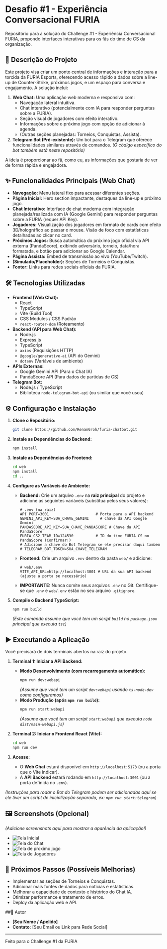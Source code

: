 # Desafio #1 - Experiência Conversacional FURIA

Repositório para a solução do Challenge #1 - Experiência Conversacional FURIA, propondo interfaces interativas para os fãs do time de CS da organização.

## 📝 Descrição do Projeto

Este projeto visa criar um ponto central de informações e interação para a torcida da FURIA Esports, oferecendo acesso rápido a dados sobre a line-up de Counter-Strike, próximos jogos, e um espaço para conversa e engajamento. A solução inclui:

1.  **Web Chat:** Uma aplicação web moderna e responsiva com:
    *   Navegação lateral intuitiva.
    *   Chat interativo (potencialmente com IA para responder perguntas sobre a FURIA).
    *   Seção visual de jogadores com efeito interativo.
    *   Informações sobre o próximo jogo com opção de adicionar à agenda.
    *   (Outras seções planejadas: Torneios, Conquistas, Assista).
2.  **Telegram Bot (Pré-existente):** Um bot para o Telegram que oferece funcionalidades similares através de comandos. _(O código específico do bot também está neste repositório)_

A ideia é proporcionar ao fã, como eu, as informações que gostaria de ver de forma rápida e engajadora.

## ✨ Funcionalidades Principais (Web Chat)

*   **Navegação:** Menu lateral fixo para acessar diferentes seções.
*   **Página Inicial:** Hero section impactante, destaques da line-up e próximo jogo.
*   **Chat Interativo:** Interface de chat moderna com integração planejada/realizada com IA (Google Gemini) para responder perguntas sobre a FURIA (requer API Key).
*   **Jogadores:** Visualização dos jogadores em formato de cards com efeito 3D/holográfico ao passar o mouse. Visão de foco com estatísticas detalhadas ao clicar no card.
*   **Próximos Jogos:** Busca automática do próximo jogo oficial via API externa (PandaScore), exibindo adversário, torneio, data/hora formatada, e botão para adicionar ao Google Calendar.
*   **Página Assista:** Embed de transmissão ao vivo (YouTube/Twitch).
*   **(Simulado/Placeholder):** Seções de Torneios e Conquistas.
*   **Footer:** Links para redes sociais oficiais da FURIA.

## 🛠️ Tecnologias Utilizadas

*   **Frontend (Web Chat):**
    *   React
    *   TypeScript
    *   Vite (Build Tool)
    *   CSS Modules / CSS Padrão
    *   `react-router-dom` (Roteamento)
*   **Backend (API para Web Chat):**
    *   Node.js
    *   Express.js
    *   TypeScript
    *   `axios` (Requisições HTTP)
    *   `@google/generative-ai` (API do Gemini)
    *   `dotenv` (Variáveis de ambiente)
*   **APIs Externas:**
    *   Google Gemini API (Para o Chat IA)
    *   PandaScore API (Para dados de partidas de CS)
*   **Telegram Bot:**
    *   Node.js / TypeScript
    *   Biblioteca `node-telegram-bot-api` (ou similar que você usou)

## ⚙️ Configuração e Instalação

1.  **Clone o Repositório:**
    ```bash
    git clone https://github.com/RenanGroh/furia-chatbot.git
    ```

2.  **Instale as Dependências do Backend:**
    ```bash
    npm install
    ```

3.  **Instale as Dependências do Frontend:**
    ```bash
    cd web
    npm install
    cd ..
    ```

4.  **Configure as Variáveis de Ambiente:**

    *   **Backend:** Crie um arquivo `.env` na **raiz principal** do projeto e adicione as seguintes variáveis (substitua pelos seus valores):
        ```dotenv
        # .env (na raiz)
        API_PORT=3001                     # Porta para a API backend
        GEMINI_API_KEY=SUA_CHAVE_GEMINI     # Chave da API Google Gemini
        PANDASCORE_API_KEY=SUA_CHAVE_PANDASCORE # Chave da API PandaScore
        FURIA_CS2_TEAM_ID=124530          # ID do time FURIA CS no PandaScore (Confirmar!)
        # Adicione a chave do Bot Telegram se ele precisar daqui também
        # TELEGRAM_BOT_TOKEN=SUA_CHAVE_TELEGRAM
        ```
    *   **Frontend:** Crie um arquivo `.env` dentro da pasta `web/` e adicione:
        ```dotenv
        # web/.env
        VITE_API_URL=http://localhost:3001 # URL da sua API backend (ajuste a porta se necessário)
        ```
    *   **IMPORTANTE:** Nunca comite seus arquivos `.env` no Git. Certifique-se que `.env` e `web/.env` estão no seu arquivo `.gitignore`.

5.  **Compile o Backend TypeScript:**
    ```bash
    npm run build
    ```
    *(Este comando assume que você tem um script `build` no `package.json` principal que executa `tsc`)*

## ▶️ Executando a Aplicação

Você precisará de dois terminais abertos na raiz do projeto.

1.  **Terminal 1: Iniciar a API Backend:**
    *   **Modo Desenvolvimento (com recarregamento automático):**
        ```bash
        npm run dev:webapi
        ```
        *(Assume que você tem um script `dev:webapi` usando `ts-node-dev` como configuramos)*
    *   **Modo Produção (após `npm run build`):**
        ```bash
        npm run start:webapi
        ```
        *(Assume que você tem um script `start:webapi` que executa `node dist/main-webapi.js`)*

2.  **Terminal 2: Iniciar o Frontend React (Vite):**
    ```bash
    cd web
    npm run dev
    ```

3.  **Acesse:**
    *   O **Web Chat** estará disponível em `http://localhost:5173` (ou a porta que o Vite indicar).
    *   A **API Backend** estará rodando em `http://localhost:3001` (ou a porta definida no `.env`).

*(Instruções para rodar o Bot do Telegram podem ser adicionadas aqui se ele tiver um script de inicialização separado, ex: `npm run start:telegram`)*

## 🖼️ Screenshots (Opcional)

*(Adicione screenshots aqui para mostrar a aparência da aplicação!)*

*   ![Tela Inicial](docs/images/home-page.png)
*   ![Tela do Chat](docs/images/chat-page.png)
*   ![Tela de proximo jogo](docs/images/nextgame-page.png)
*   ![Tela de Jogadores](docs/images/cards-page.png)

## 🚀 Próximos Passos (Possíveis Melhorias)

*   Implementar as seções de Torneios e Conquistas.
*   Adicionar mais fontes de dados para notícias e estatísticas.
*   Melhorar a capacidade de contexto e histórico do Chat IA.
*   Otimizar performance e tratamento de erros.
*   Deploy da aplicação web e API.

##👤 Autor

*   **[Seu Nome / Apelido]**
*   **Contato:** [Seu Email ou Link para Rede Social]

---

Feito para o Challenge #1 da FURIA